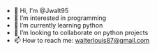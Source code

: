 - 👋 Hi, I’m @Jwalt95
- 👀 I’m interested in programming
- 🌱 I’m currently learning python
- 💞️ I’m looking to collaborate on python projects
- 📫 How to reach me: walterlouis87@gmail.com

<!---
Jwalt95/Jwalt95 is a ✨ special ✨ repository because its `README.md` (this file) appears on your GitHub profile.
You can click the Preview link to take a look at your changes.
--->
